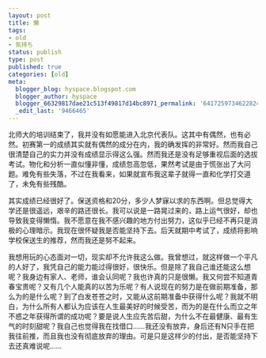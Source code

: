 ```yaml
---
layout: post
title: 懒
tags:
- old
- 気持ち
status: publish
type: post
published: true
categories: [old]
meta:
  blogger_blog: hyspace.blogspot.com
  blogger_author: hyspace
  blogger_66329817dae21c513f49817d14bc8971_permalink: '6417259734622824278'
  _edit_last: '9466465'
---
```

北师大的培训结束了，我并没有如愿能进入北京代表队。这其中有偶然，也有必然。初赛第一的成绩其实就有偶然的成分在内，我的确发挥的非常好。然而我自己很清楚自己的实力并没有成绩显示得这么强。然而我还是没有足够重视后面的选拔考试。物化和分析一直似懂非懂，成绩忽高忽低，果然考试是由于慌张出了大问题。难免有些失落，不过在我看来，如果就宣布我这辈子就得一直和化学打交道了，未免有些残酷。

其实成绩已经很好了。保送资格和20分，多少人梦寐以求的东西啊。但总觉得大学还是很遥远，艰辛的路还很长。我可以说是一路晃过来的，路上运气很好，却也导致我变得懒惰。我不愿意在我不感兴趣的地方付出努力，这似乎已经不再只是消极的心理暗示。我现在很怀疑我是否能坚持下去。后天就期中考试了，成绩将影响学校保送生的推荐，然而我还是努不起来。

我想用玩的心态面对一切，现实却不允许我这么做。我曾想过，就这样做一个平凡的人好了，我凭自己的能力能过得很好，很快乐。但是除了我自己谁还能这么想呢？我身边有家人、老师，谁会认同呢？我也许真的只是很懒。我又何尝不知道青春宝贵呢？又有几个人能真的以苦为乐呢？有人说现在的努力是在做前期准备，那么为的是什么呢？到了白发苍苍之时，又能从这前期准备中获得什么呢？我就不明白，为什么所有人都认为应该在人生最美好的时候受苦，而为的是在什么而立之年不惑之年获得所谓的成功呢？要是说人生应先苦后甜，为什么不在最健康、最有生气的时刻甜呢？我自己也觉得我在找借口……我还没有放弃，身后还有N只手在把我往前推，而且我也没有彻底放弃的理由。可是只是这样少的付出，是否能坚持下去还真难说呢……
